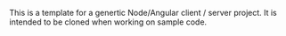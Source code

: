 This is a template for a genertic Node/Angular client / server project. It is intended to be cloned when working on
sample code.
